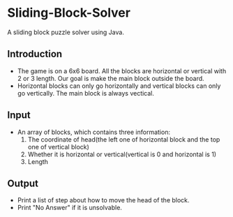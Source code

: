 # Sliding-Block-Solver
A sliding block puzzle solver using Java.

## Introduction

* The game is on a 6x6 board. All the blocks are horizontal or vertical with 2 or 3 length. Our goal is make the main block outside the board.
* Horizontal blocks can only go horizontally and vertical blocks can only go vertically. The main block is always vectical.

## Input

* An array of blocks, which contains three information:
  1. The coordinate of head(the left one of horizontal block and the top one of vertical block)
  2. Whether it is horizontal or vertical(vertical is 0 and horizontal is 1)
  3. Length
  
## Output

* Print a list of step about how to move the head of the block.
* Print "No Answer" if it is unsolvable.
